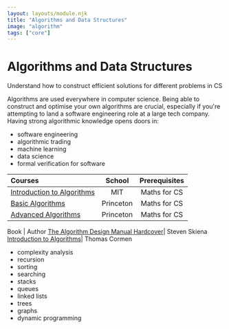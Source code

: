 ```yaml
---
layout: layouts/module.njk
title: "Algorithms and Data Structures"
image: "algorithm"
tags: ["core"]
---
```


<!-- Start Heading -->

# Algorithms and Data Structures

Understand how to construct efficient solutions for different problems in CS

<!-- End Heading -->

<!-- Start Rationale -->

Algorithms are used everywhere in computer science. Being able to construct and optimise your own algorithms are crucial, especially if you're attempting to land a software engineering role at a large tech company. Having strong algorithmic knowledge opens doors in:

- software engineering
- algorithmic trading
- machine learning
- data science
- formal verification for software
<!-- End Rationale -->

<!-- Start Resources -->

| Courses                                                                                                |  School   | Prerequisites |
| :----------------------------------------------------------------------------------------------------- | :-------: | :-----------: |
| [Introduction to Algorithms](https://www.youtube.com/playlist?list=PLUl4u3cNGP61Oq3tWYp6V_F-5jb5L2iHb) |    MIT    | Maths for CS  |
| [Basic Algorithms](https://www.coursera.org/learn/algorithms-part1)                                    | Princeton | Maths for CS  |
| [Advanced Algorithms](https://www.coursera.org/learn/algorithms-part2)                                 | Princeton | Maths for CS  |

<!-- End Resources -->

<!-- Start RecommendedBooks -->

Book | Author
[The Algorithm Design Manual Hardcover](https://www.amazon.co.uk/Algorithm-Design-Manual-Steven-Skiena/dp/1848000693)| Steven Skiena
[Introduction to Algorithms](https://www.amazon.co.uk/Introduction-Algorithms-Thomas-H-Cormen/dp/0262033844/ref=pd_lpo_14_t_1/)| Thomas Cormen

<!-- End RecommendedBooks -->

<!-- Start Checklist -->

- complexity analysis
- recursion
- sorting
- searching
- stacks
- queues
- linked lists
- trees
- graphs
- dynamic programming
<!-- End Checklist -->
